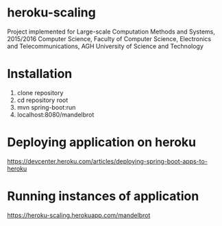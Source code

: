 # heroku-scaling
Project implemented for Large-scale Computation Methods and Systems, 2015/2016
Computer Science,
Faculty of Computer Science, Electronics and Telecommunications,
AGH University of Science and Technology

# Installation
1. clone repository
2. cd repository root
3. mvn spring-boot:run
4. localhost:8080/mandelbrot

# Deploying application on heroku
https://devcenter.heroku.com/articles/deploying-spring-boot-apps-to-heroku

# Running instances of application
https://heroku-scaling.herokuapp.com/mandelbrot
